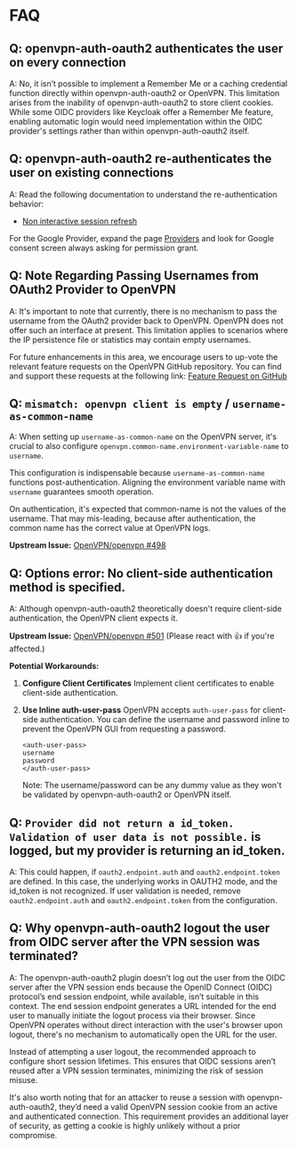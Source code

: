 # FAQ

## Q: openvpn-auth-oauth2 authenticates the user on every connection

A: No, it isn’t possible to implement a Remember Me or a caching credential function directly within openvpn-auth-oauth2 or OpenVPN.
This limitation arises from the inability of openvpn-auth-oauth2 to store client cookies.
While some OIDC providers like Keycloak offer a Remember Me feature,
enabling automatic login would need implementation within the OIDC provider's settings rather than within openvpn-auth-oauth2 itself.

## Q: openvpn-auth-oauth2 re-authenticates the user on existing connections

A: Read the following documentation to understand the re-authentication behavior:

- [Non interactive session refresh](Non-interactive%20session%20refresh)

For the Google Provider,
expand the page [Providers](Providers) and look for Google consent screen always asking for permission grant.

## Q: Note Regarding Passing Usernames from OAuth2 Provider to OpenVPN

A: It's important to note that currently,
there is no mechanism to pass the username from the OAuth2 provider back to OpenVPN.
OpenVPN does not offer such an interface at present.
This limitation applies to scenarios where the IP persistence file or statistics may contain empty usernames.

For future enhancements in this area,
we encourage users to up-vote the relevant feature requests on the OpenVPN GitHub repository.
You can find and support these requests at the following link:
[Feature Request on GitHub](https://github.com/OpenVPN/openvpn/issues/299)

## Q: `mismatch: openvpn client is empty` / `username-as-common-name`

A: When setting up `username-as-common-name` on the OpenVPN server, it's crucial to also configure `openvpn.common-name.environment-variable-name` to `username`.

This configuration is indispensable because `username-as-common-name` functions post-authentication. Aligning the environment variable name with `username` guarantees smooth operation.

On authentication, it's expected that common-name is not the values of the username. That may mis-leading, because after authentication, the common name has the correct value at OpenVPN logs.

**Upstream Issue:** [OpenVPN/openvpn #498](https://github.com/OpenVPN/openvpn/issues/498#issuecomment-1939194149)

## Q: Options error: No client-side authentication method is specified.

A: Although openvpn-auth-oauth2 theoretically doesn't require client-side authentication, the OpenVPN client expects it.

**Upstream Issue:** [OpenVPN/openvpn #501](https://github.com/OpenVPN/openvpn/issues/501) (Please react with :+1: if you're affected.)

**Potential Workarounds:**

1. **Configure Client Certificates**
   Implement client certificates to enable client-side authentication.

2. **Use Inline auth-user-pass**
   OpenVPN accepts `auth-user-pass` for client-side authentication. You can define the username and password inline to prevent the OpenVPN GUI from requesting a password.

   ```
   <auth-user-pass>
   username
   password
   </auth-user-pass>
   ```

   Note: The username/password can be any dummy value as they won't be validated by openvpn-auth-oauth2 or OpenVPN itself.

## Q: `Provider did not return a id_token. Validation of user data is not possible.` is logged, but my provider is returning an id_token.

A: This could happen, if `oauth2.endpoint.auth` and `oauth2.endpoint.token` are defined. In this case,
the underlying works in OAUTH2 mode, and the id_token is not recognized.
If user validation is needed, remove `oauth2.endpoint.auth` and `oauth2.endpoint.token` from the configuration.

## Q: Why openvpn-auth-oauth2 logout the user from OIDC server after the VPN session was terminated?

A: The openvpn-auth-oauth2 plugin doesn’t log out the user from the OIDC server
after the VPN session ends because the OpenID Connect (OIDC) protocol’s end session endpoint,
while available, isn’t suitable in this context.
The end session endpoint generates a URL
intended for the end user to manually initiate the logout process via their browser.
Since OpenVPN operates without direct interaction with the user's browser upon logout,
there's no mechanism to automatically open the URL for the user.

Instead of attempting a user logout, the recommended approach to configure short session lifetimes.
This ensures that OIDC sessions aren’t reused after a VPN session terminates, minimizing the risk of session misuse.

It's also worth noting that for an attacker to reuse a session with openvpn-auth-oauth2,
they’d need a valid OpenVPN session cookie from an active and authenticated connection.
This requirement provides an additional layer of security,
as getting a cookie is highly unlikely without a prior compromise.

